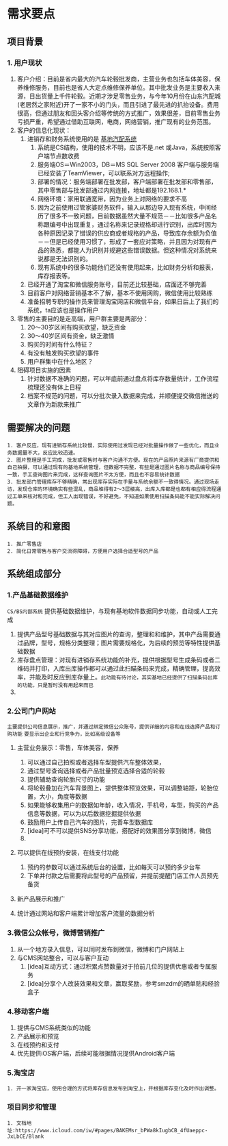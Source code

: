 # 需求要点


## 项目背景
### 1. 用户现状
1. 客户介绍：目前是省内最大的汽车轮毂批发商，主营业务也包括车体美容，保养维修服务，目前也是省人大定点维修保养单位。其中批发业务是主要收入来源，日出货量上千件轮毂。近期才涉足零售业务，与今年10月份在山东汽配城(老居然之家附近)开了一家不小的门头，而且引进了最先进的扒抬设备。费用很高，但通过朋友和回头客介绍等传统的方式推广，效果很差，目前零售业务亏损严重，希望通过借助互联网，电商，网络营销，推广现有的业务范围。
2. 客户的信息化现状：
	1. 进销存和财务系统使用的是 [基地汽配系统](http://blog.sina.com.cn/s/blog_6497e5e101019gz7.html)
		1. 系统是CS结构，使用的技术不明，应该不是.net 或Java，系统按照客户端节点数收费
		2. 服务端OS＝Win2003，DB＝MS SQL Server 2008 客户端与服务端已经安装了TeamViewer，可以联系对方远程操作;
		3. 部署的情况：服务端部署在批发部，客户端部署在批发部和零售部，其中零售部与批发部通过内网连接，地址都是192.168.1.*
		4. 网络环境：家用联通宽带，因为业务上对网络的要求不高
		5. 因为之前使用过管家婆财务软件，输入从那边导入现有系统，中间经历了很多不一致问题，目前数据虽然大量不规范－－比如很多产品名称跟编号中出现重复，通过名称来记录规格却进行识别，出库时因为各种原因记录了错误的供应商或者规格的产品，导致库存余额为负值－－但是已经使用习惯了，形成了一套应对策略，并且因为对现有产品的熟悉，都能人为识别并规避这些错误数据。但这种情况对系统来说都是无法识别的。
		6. 现有系统中的很多功能他们还没有使用起来，比如财务分析和报表，库存报表等。
	2. 已经开通了淘宝和微信服务账号，目前还比较基础，店面还不够完善
	3. 目前客户对网络营销基本不了解，基本不使用网购，微信使用比较熟练
	4. 准备招聘专职的操作员来管理淘宝网店和微信平台，如果日后上了我们的系统，ta应该也是操作用户
3. 零售的主要目的是走高端，用户群主要是两部分：
	1. 20～30岁区间有购买欲望，缺乏资金
	2. 30～40岁区间有资金，缺乏激情
	3. 购买的时间有什么特征？
	4. 有没有触发购买欲望的事件
	5. 用户群集中在什么地区？
4. 阻碍项目实施的因素
	1. 针对数据不准确的问题，可以年底前通过盘点将库存数量统计，工作流程梳理还没有体上日程
	2. 档案不规范的问题，可以分批次录入数据来完成，并顺便提交微信推送的文章作为新款来推广
	
## 需要解决的问题

    1. 客户反应，现有进销存系统比较慢，实际使用过发现已经对批量操作做了一些优化，而且业务数据量不大，反应比较迅速。
    2. 图片整理是手工完成，批发或零售时与客户沟通不方便。现在的产品照片来源有厂商提供和自己拍摄，可以通过现有的基地系统管理，但数据不完整，有些是通过图片名称与商品编号保持一致，手工查询图片来完成，这样查询图片不太方便，而且也不容易统计数据
    3. 批发部门管理库存不够精确，常出现库存实际在手量与系统余额不一致得情况。通过现场走访，发现仓库的环境确实有些混乱，商品堆得有2～3层楼高，出库入库都是也都有相应得流程通过工单来核对和完成，但工人出现错误，不好避免，不知道如果使用扫描条码能不能实际解决问题。
## 系统目的和意图

	1. 推广零售店
	2. 简化日常零售与客户交流得障碍，方便用户选择合适型号的产品
	
## 系统组成部分

### 1.产品基础数据维护 

`CS/BS内部系统` 提供基础数据维护，与现有基地软件数据同步功能，自动或人工完成

1. 提供产品型号基础数据与其对应图片的查询，整理和和维护，其中产品需要通过品牌，型号，规格分类整理；图片需要规格化，为后续的预览等特性提供基础数据 
2. 库存盘点管理：对现有进销存系统功能的补充，提供根据型号生成条码或者二维码并打印，入库出库操作都可以通过此扫瞄条码来完成，精确管理，提高效率，并能及时反应到库存量上。`此功能有待讨论，其实基地已经提供了扫描条码出库的功能，只是暂时没有用起来而已`
3. 

### 2.公司门户网站

`主要提供公司信息展示，推广，并通过绑定微信公众账号，提供详细的内容和在线选择产品和订购功能`
`要显示出企业和行竞争力，比如高级设备等`

1. 主营业务展示：零售，车体美容，保养
	1. 可以通过自己拍照或者选择车型提供汽车整体效果，
	2. 通过型号查询选择或者产品批量预览选择合适的轮毂
	3. 提供辅助查询轮胎尺寸的功能
	4. 将轮毂叠加在汽车背景图上，提供整体预览效果，可以调整轴距，轮胎位置，大小，角度等数据
	5. 如果能够收集用户的数据如年龄，收入情况，手机号，车型，购买的产品信息等数据，可以为以后数据挖掘提供依据
	6. 鼓励用户上传自己汽车的图片，完善车型数据库
	7. [idea]可不可以提供SNS分享功能，搭配好的效果图分享到微博，微信
	8. 
	
2. 可以提供在线预约安装，在线支付功能
 	1. 预约的参数可以通过系统后台的设置，比如每天可以预约多少台车
 	2. 下单并付款之后需要将此型号的产品预留，并提前提醒门店工作人员预先备货
 	
3. 新产品展示和推广
4. 统计通过网站和客户端累计增加客户流量的数据分析

### 3.微信公众帐号，微博营销推广

1. 从一个地方录入信息，可以同时发布到微信，微博和门户网站上
2. 与CMS网站整合，可以与客户互动
	1. [idea]互动方式：通过积累点赞数量对于拍前几位的提供优惠或者专属服务
	2. [idea]分享个人改装效果和文章，赢取奖励，参考smzdm的晒单贴和经验盒子 

### 4.移动客户端

1. 提供与CMS系统类似的功能
2. 产品展示和预览
3. 在线预约和支付
4. 优先提供iOS客户端，后续可能根据情况提供Android客户端

### 5.淘宝店
    1. 开一家淘宝店，使用合理的方式将库存信息发布到淘宝上，并根据库存变化及时作出调整。
    
### 项目同步和管理
    1. 文档地址:https://www.icloud.com/iw/#pages/BAKEMsr_bPWa8kIugbCB_4fUaeppc-JxLbCE/Blank


